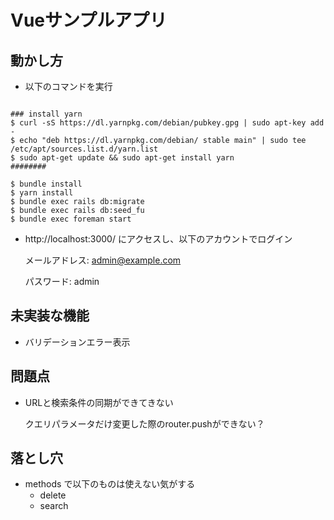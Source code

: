 # Vueサンプルアプリ

## 動かし方

* 以下のコマンドを実行

```

### install yarn
$ curl -sS https://dl.yarnpkg.com/debian/pubkey.gpg | sudo apt-key add -
$ echo "deb https://dl.yarnpkg.com/debian/ stable main" | sudo tee /etc/apt/sources.list.d/yarn.list
$ sudo apt-get update && sudo apt-get install yarn
########

$ bundle install
$ yarn install
$ bundle exec rails db:migrate
$ bundle exec rails db:seed_fu
$ bundle exec foreman start
```

* http://localhost:3000/ にアクセスし、以下のアカウントでログイン

  メールアドレス: admin@example.com

  パスワード: admin

## 未実装な機能

* バリデーションエラー表示

## 問題点

* URLと検索条件の同期ができてきない

  クエリパラメータだけ変更した際のrouter.pushができない？

## 落とし穴

* methods で以下のものは使えない気がする
  * delete
  * search
